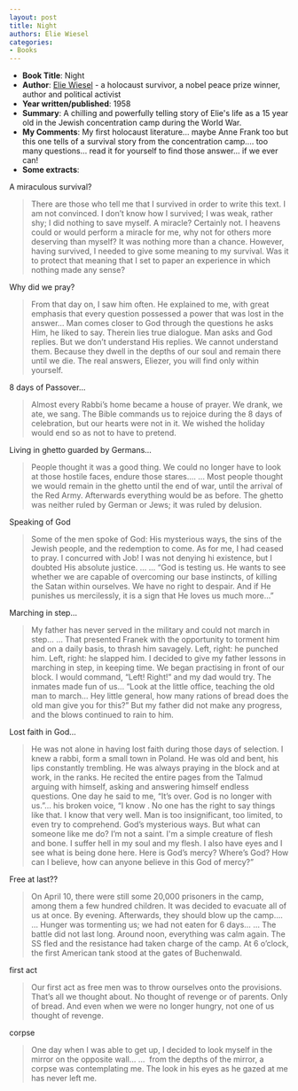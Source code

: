 ```yaml
---
layout: post
title: Night
authors: Elie Wiesel
categories:
- Books
---
```




- **Book Title**: Night
- **Author**: [Elie Wiesel](http://en.wikipedia.org/wiki/Elie_Wiesel) - a holocaust survivor, a nobel peace prize winner, author and political activist
- **Year written/published**: 1958
- **Summary**: A chilling and powerfully telling story of Elie's life as a 15 year old in the Jewish concentration camp during the World War.
- **My Comments**: My first holocaust literature... maybe Anne Frank too but this one tells of a survival story from the concentration camp.... too many questions... read it for yourself to find those answer... if we ever can!
- **Some extracts**:

A miraculous survival?

> There are those who tell me that I survived in order to write this text. I am not convinced. I don’t know how I survived; I was weak, rather shy; I did nothing to save myself. A miracle? Certainly not. I heavens could or would perform a miracle for me, why not for others more deserving than myself? It was nothing more than a chance. However, having survived, I needed to give some meaning to my survival. Was it to protect that meaning that I set to paper an experience in which nothing made any sense?

Why did we pray?

> From that day on, I saw him often. He explained to me, with great emphasis that every question possessed a power that was lost in the answer… Man comes closer to God through the questions he asks Him, he liked to say. Therein lies true dialogue. Man asks and God replies. But we don’t understand His replies. We cannot understand them. Because they dwell in the depths of our soul and remain there until we die. The real answers, Eliezer, you will find only within yourself.

8 days of Passover…

> Almost every Rabbi’s home became a house of prayer. We drank, we ate, we sang. The Bible commands us to rejoice during the 8 days of celebration, but our hearts were not in it. We wished the holiday would end so as not to have to pretend.

Living in ghetto guarded by Germans…

> People thought it was a good thing. We could no longer have to look at those hostile faces, endure those stares…. … Most people thought we would remain in the ghetto until the end of war, until the arrival of the Red Army. Afterwards everything would be as before. The ghetto was neither ruled by German or Jews; it was ruled by delusion.

Speaking of God 

> Some of the men spoke of God: His mysterious ways, the sins of the Jewish people, and the redemption to come. As for me, I had ceased to pray. I concurred with Job! I was not denying hi existence, but I doubted His absolute justice. … … “God is testing us. He wants to see whether we are capable of overcoming our base instincts, of killing the Satan within ourselves. We have no right to despair. And if He punishes us mercilessly, it is a sign that He loves us much more…”

Marching in step…

> My father has never served in the military and could not march in step… … That presented Franek with the opportunity to torment him and on a daily basis, to thrash him savagely. Left, right: he punched him. Left, right: he slapped him. I decided to give my father lessons in marching in step, in keeping time. We began practising in front of our block. I would command, “Left! Right!” and my dad would try. The inmates made fun of us… “Look at the little office, teaching the old man to march… Hey little general, how many rations of bread does the old man give you for this?” But my father did not make any progress, and the blows continued to rain to him.

Lost faith in God... 

> He was not alone in having lost faith during those days of selection. I knew a rabbi, form a small town in Poland. He was old and bent, his lips constantly trembling. He was always praying in the block and at work, in the ranks. He recited the entire pages from the Talmud arguing with himself, asking and answering himself endless questions. One day he said to me, “It’s over. God is no longer with us.”… his broken voice, “I know . No one has the right to say things like that. I know that very well. Man is too insignificant, too limited, to even try to comprehend. God’s mysterious ways. But what can someone like me do? I’m not a saint. I'm a simple creature of flesh and bone. I suffer hell in my soul and my flesh. I also have eyes and I see what is being done here. Here is God’s mercy? Where’s God? How can I believe, how can anyone believe in this God of mercy?”

Free at last??

> On April 10, there were still some 20,000 prisoners in the camp, among them a few hundred children. It was decided to evacuate all of us at once. By evening. Afterwards, they should blow up the camp…. … Hunger was tormenting us; we had not eaten for 6 days… … The battle did not last long. Around noon, everything was calm again. The SS fled and the resistance had taken charge of the camp. At 6 o’clock, the first American tank stood at the gates of Buchenwald.

first act

> Our first act as free men was to throw ourselves onto the provisions. That’s all we thought about. No thought of revenge or of parents. Only of bread. And even when we were no longer hungry, not one of us thought of revenge.

corpse

> One day when I was able to get up, I decided to look myself in the mirror on the opposite wall… …  from the depths of the mirror, a corpse was contemplating me. The look in his eyes as he gazed at me has never left me.

